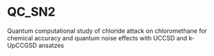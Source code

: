 # QC_SN2
Quantum computational study of chloride attack on chloromethane for chemical accuracy and quantum noise effects with UCCSD and k-UpCCGSD ansatzes
